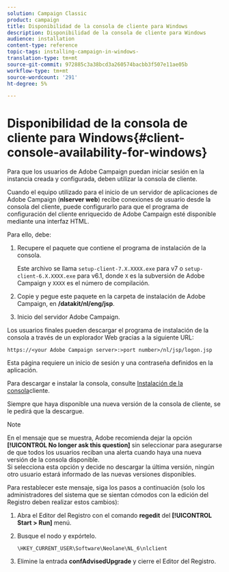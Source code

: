 ```yaml
---
solution: Campaign Classic
product: campaign
title: Disponibilidad de la consola de cliente para Windows
description: Disponibilidad de la consola de cliente para Windows
audience: installation
content-type: reference
topic-tags: installing-campaign-in-windows-
translation-type: tm+mt
source-git-commit: 972885c3a38bcd3a260574bacbb3f507e11ae05b
workflow-type: tm+mt
source-wordcount: '291'
ht-degree: 5%

---
```



# Disponibilidad de la consola de cliente para Windows{#client-console-availability-for-windows}

Para que los usuarios de Adobe Campaign puedan iniciar sesión en la instancia creada y configurada, deben utilizar la consola de cliente.

Cuando el equipo utilizado para el inicio de un servidor de aplicaciones de Adobe Campaign (**nlserver web**) recibe conexiones de usuario desde la consola del cliente, puede configurarlo para que el programa de configuración del cliente enriquecido de Adobe Campaign esté disponible mediante una interfaz HTML.

Para ello, debe:

1. Recupere el paquete que contiene el programa de instalación de la consola.

   Este archivo se llama `setup-client-7.X.XXXX.exe` para v7 o `setup-client-6.X.XXXX.exe` para v6.1, donde `X` es la subversión de Adobe Campaign y `XXXX` es el número de compilación.

1. Copie y pegue este paquete en la carpeta de instalación de Adobe Campaign, en **/datakit/nl/eng/jsp**.
1. Inicio del servidor Adobe Campaign.

Los usuarios finales pueden descargar el programa de instalación de la consola a través de un explorador Web gracias a la siguiente URL:

```
https://<your Adobe Campaign server>:>port number>/nl/jsp/logon.jsp
```

Esta página requiere un inicio de sesión y una contraseña definidos en la aplicación.

Para descargar e instalar la consola, consulte [Instalación de la consola](../../installation/using/installing-the-client-console.md)cliente.

Siempre que haya disponible una nueva versión de la consola de cliente, se le pedirá que la descargue.

>[!NOTE]
>
>En el mensaje que se muestra, Adobe recomienda dejar la opción **[!UICONTROL No longer ask this question]** sin seleccionar para asegurarse de que todos los usuarios reciban una alerta cuando haya una nueva versión de la consola disponible.\
>Si selecciona esta opción y decide no descargar la última versión, ningún otro usuario estará informado de las nuevas versiones disponibles.

Para restablecer este mensaje, siga los pasos a continuación (solo los administradores del sistema que se sientan cómodos con la edición del Registro deben realizar estos cambios):

1. Abra el Editor del Registro con el comando **regedit** del **[!UICONTROL Start > Run]** menú.
1. Busque el nodo y expórtelo.

   ```
   \HKEY_CURRENT_USER\Software\Neolane\NL_6\nlclient
   ```

1. Elimine la entrada **confAdvisedUpgrade** y cierre el Editor del Registro.

